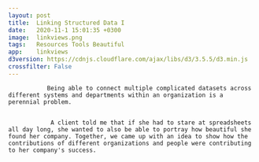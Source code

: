 ```yaml
---
layout: post
title:  Linking Structured Data I
date:   2020-11-1 15:01:35 +0300
image:  linkviews.png
tags:   Resources Tools Beautiful
app:    linkviews
d3version: https://cdnjs.cloudflare.com/ajax/libs/d3/3.5.5/d3.min.js
crossfilter: False
---
```


               Being able to connect multiple complicated datasets across different systems and departments within an organization is a perennial problem.
              
              
                A client told me that if she had to stare at spreadsheets all day long, she wanted to also be able to portray how beautiful she found her company. Together, we came up with an idea to show how the contributions of different organizations and people were contributing to her company's success.
